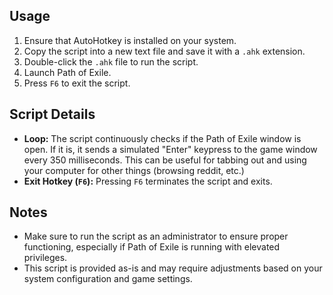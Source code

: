 ## Usage
1. Ensure that AutoHotkey is installed on your system.
2. Copy the script into a new text file and save it with a `.ahk` extension.
3. Double-click the `.ahk` file to run the script.
4. Launch Path of Exile.
5. Press `F6` to exit the script.

## Script Details
- **Loop:** The script continuously checks if the Path of Exile window is open. If it is, it sends a simulated "Enter" keypress to the game window every 350 milliseconds. This can be useful for tabbing out and using your computer for other things (browsing reddit, etc.)
- **Exit Hotkey (`F6`):** Pressing `F6` terminates the script and exits.

## Notes
- Make sure to run the script as an administrator to ensure proper functioning, especially if Path of Exile is running with elevated privileges.
- This script is provided as-is and may require adjustments based on your system configuration and game settings.
